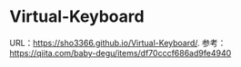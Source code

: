# Virtual-Keyboard

URL：https://sho3366.github.io/Virtual-Keyboard/.
参考：https://qiita.com/baby-degu/items/df70cccf686ad9fe4940

